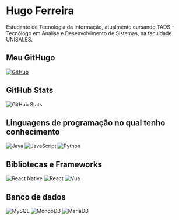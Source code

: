 # Hugo Ferreira  

Estudante de Tecnologia da Informação, atualmente cursando TADS - Tecnólogo em Análise e Desenvolvimento de Sistemas, na faculdade UNISALES.

## Meu GitHugo

[![GitHub](https://img.shields.io/badge/GitHub-100000?style=for-the-badge&logo=github&logoColor=white)](https://github.com/hugo-exe)


## GitHub Stats

![GitHub Stats](https://github-readme-stats.vercel.app/api?username=hugo-exe&show_icons=true&theme=dracula&include_all_commits=true&count_private=true)

## Linguagens de programação no qual tenho conhecimento

![Java](https://img.shields.io/badge/java-%23ED8B00.svg?style=for-the-badge&logo=openjdk&logoColor=white)
![JavaScript](https://img.shields.io/badge/JavaScript-F7DF1E?style=for-the-badge&logo=javascript&logoColor=black)
![Python](https://img.shields.io/badge/python-3670A0?style=for-the-badge&logo=python&logoColor=ffdd54)

## Bibliotecas e Frameworks

![React Native](https://img.shields.io/badge/React_Native-20232A?style=for-the-badge&logo=react&logoColor=61DAFB)
![React](https://img.shields.io/badge/React-20232A?style=for-the-badge&logo=react&logoColor=61DAFB)
![Vue](https://img.shields.io/badge/vuejs-%2335495e.svg?style=for-the-badge&logo=vuedotjs&logoColor=%234FC08D)

## Banco de dados

![MySQL](https://img.shields.io/badge/MySQL-00000F?style=for-the-badge&logo=mysql&logoColor=white)
![MongoDB](https://img.shields.io/badge/MongoDB-%234ea94b.svg?style=for-the-badge&logo=mongodb&logoColor=white)
![MariaDB](https://img.shields.io/badge/MariaDB-003545?style=for-the-badge&logo=mariadb&logoColor=white)